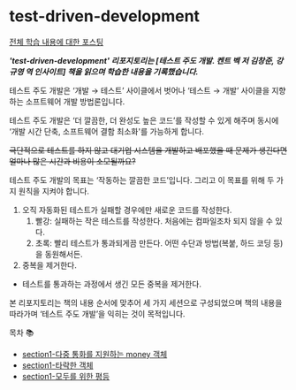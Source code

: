 # test-driven-development

[전체 학습 내용에 대한 포스팅](https://jimyungkoh.github.io/web%20study/2022/01/11/web-study02.html)

***'test-driven-development' 리포지토리는 [테스트 주도 개발. 켄트 벡 저 김창준, 강규영 역 인사이트] 책을 읽으며 학습한 내용을 기록했습니다.***

테스트 주도 개발은 ‘개발 → 테스트’ 사이클에서 벗어나 ‘테스트 → 개발’ 사이클을 지향하는 소프트웨어 개발 방법론입니다.

테스트 주도 개발은 ‘더 깔끔한, 더 완성도 높은 코드’를 작성할 수 있게 해주며 동시에 ‘개발 시간 단축, 소프트웨어 결함 최소화'를 가능하게 합니다.

~~극단적으로 테스트를 하지 않고 대기업 시스템을 개발하고 배포했을 때 문제가 생긴다면 얼마나 많은 시간과 비용이 소모될까요?~~

테스트 주도 개발의 목표는 ‘작동하는 깔끔한 코드’입니다. 그리고 이 목표를 위해 두 가지 원칙을 지켜야 합니다.

1. 오직 자동화된 테스트가 실패할 경우에만 새로운 코드를 작성한다.
    1. 빨강: 실패하는 작은 테스트를 작성한다. 처음에는 컴파일조차 되지 않을 수 있다.
    2. 초록: 빨리 테스트가 통과되게끔 만든다. 어떤 수단과 방법(복붙, 하드 코딩 등)을 동원해서든. 
2. 중복을 제거한다.
- 테스트를 통과하는 과정에서 생긴 모든 중복을 제거한다.

본 리포지토리는 책의 내용 순서에 맞추어 세 가지 세션으로 구성되었으며 책의 내용을 따라가며 ‘테스트 주도 개발’을 익히는 것이 목적입니다.

목차 📚
- [section1-다중 통화를 지원하는 money 객체](section1/moneyExample/README.md)
- [section1-타락한 객체](section1/degenerateObjects/README.md)
- [section1-모두를 위한 평등](section1/equalityForAll/README.md)